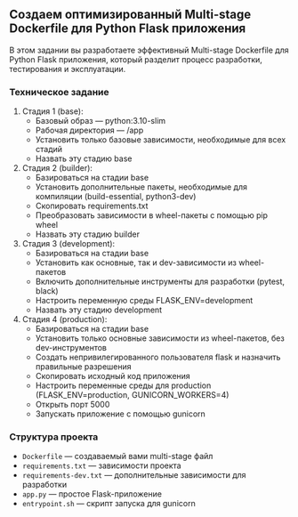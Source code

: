 ## Создаем оптимизированный Multi-stage Dockerfile для Python Flask приложения

В этом задании вы разработаете эффективный Multi-stage Dockerfile для Python Flask приложения, который разделит процесс разработки, тестирования и эксплуатации.

### Техническое задание

1. Стадия 1 (base):
    - Базовый образ — python:3.10-slim
    - Рабочая директория — /app
    - Установить только базовые зависимости, необходимые для всех стадий
    - Назвать эту стадию base
2. Стадия 2 (builder):
    - Базироваться на стадии base
    - Установить дополнительные пакеты, необходимые для компиляции (build-essential, python3-dev)
    - Скопировать requirements.txt
    - Преобразовать зависимости в wheel-пакеты с помощью pip wheel
    - Назвать эту стадию builder
3. Стадия 3 (development):
    - Базироваться на стадии base
    - Установить как основные, так и dev-зависимости из wheel-пакетов
    - Включить дополнительные инструменты для разработки (pytest, black)
    - Настроить переменную среды FLASK_ENV=development
    - Назвать эту стадию development
4. Стадия 4 (production):
    - Базироваться на стадии base
    - Установить только основные зависимости из wheel-пакетов, без dev-инструментов
    - Создать непривилегированного пользователя flask и назначить правильные разрешения
    - Скопировать исходный код приложения
    - Настроить переменные среды для production (FLASK_ENV=production, GUNICORN_WORKERS=4)
    - Открыть порт 5000
    - Запускать приложение с помощью gunicorn

### Структура проекта

- `Dockerfile` — создаваемый вами multi-stage файл
- `requirements.txt` — зависимости проекта
- `requirements-dev.txt` — дополнительные зависимости для разработки
- `app.py` — простое Flask-приложение
- `entrypoint.sh` — скрипт запуска для gunicorn
